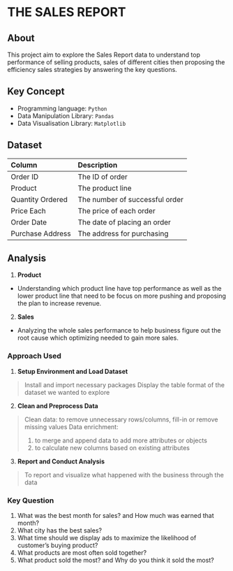 # THE SALES REPORT

## About

This project aim to explore the Sales Report data to understand top performance of selling products, sales of different cities then proposing the efficiency sales strategies by answering the key questions.

## Key Concept

- Programming language: `Python`
- Data Manipulation Library: `Pandas`
- Data Visualisation Library: `Matplotlib`

## Dataset

| Column                  | Description                             |
| :---------------------- | :-------------------------------------- |
| Order ID                | The ID of order                         |
| Product                 | The product line                        |
| Quantity Ordered        | The number of successful order          |
| Price Each              | The price of each order                 |
| Order Date              | The date of placing an order            |
| Purchase Address        | The address for purchasing              |

## Analysis

1. **Product**
- Understanding which product line have top performance as well as the lower product line that need to be focus on more pushing and proposing the plan to increase revenue.

2. **Sales**
- Analyzing the whole sales performance to help business figure out the root cause which optimizing needed to gain more sales.

### Approach Used

1. **Setup Environment and Load Dataset**
> Install and import necessary packages
> Display the table format of the dataset we wanted to explore

2. **Clean and Preprocess Data**
> Clean data: to remove unnecessary rows/columns, fill-in or remove missing values
> Data enrichment:
> 1. to merge and append data to add more attributes or objects
> 2. to calculate new columns based on existing attributes

3. **Report and Conduct Analysis**
> To report and visualize what happened with the business through the data

### Key Question
1. What was the best month for sales? and How much was earned that month?
2. What city has the best sales?
3. What time should we display ads to maximize the likelihood of customer’s buying product?
4. What products are most often sold together?
5. What product sold the most? and Why do you think it sold the most?





